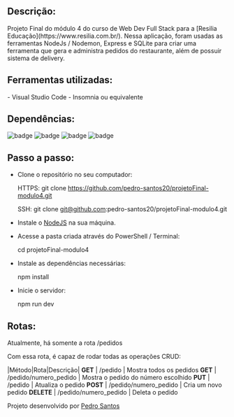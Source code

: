 ## Descrição:

<p>
Projeto Final do módulo 4 do curso de Web Dev Full Stack para a [Resilia Educação](https://www.resilia.com.br/).
Nessa aplicação, foram usadas as ferramentas NodeJs / Nodemon, Express e SQLite para criar uma ferramenta que gera e administra pedidos do restaurante, além de possuir sistema de delivery.
</p>

## Ferramentas utilizadas:

<p> 
- Visual Studio Code
- Insomnia ou equivalente
</p>

## Dependências:

![badge](https://img.shields.io/badge/"cors"-"%5E2.8.5"-red)
![badge](https://img.shields.io/badge/"moment"-"%5E2.29.1"-red)
![badge](https://img.shields.io/badge/"nodemon"-"%5E2.0.15"-red)
![badge](https://img.shields.io/badge/"sqlite3"-"%5E5.0.2"-red)

## Passo a passo:

- Clone o repositório no seu computador:

    HTTPS: git clone https://github.com/pedro-santos20/projetoFinal-modulo4.git

    SSH: git clone git@github.com:pedro-santos20/projetoFinal-modulo4.git

- Instale o [NodeJS](https://nodejs.org/en/) na sua máquina. 

- Acesse a pasta criada através do PowerShell / Terminal:

    cd projetoFinal-modulo4

- Instale as dependências necessárias:

    npm install

- Inicie o servidor:

    npm run dev

## Rotas:

<p>
Atualmente, há somente a rota /pedidos

Com essa rota, é capaz de rodar todas as operações CRUD:

|Método|Rota|Descrição|
**GET** | /pedido | Mostra todos os pedidos
**GET** | /pedido/numero_pedido | Mostra o pedido do número escolhido
**PUT** | /pedido | Atualiza o pedido
**POST** | /pedido/numero_pedido | Cria um novo pedido
**DELETE** | /pedido/numero_pedido | Deleta o pedido
</p>

Projeto desenvolvido por [Pedro Santos](https://github.com/pedro-santos20)